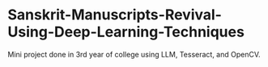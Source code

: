 # Sanskrit-Manuscripts-Revival-Using-Deep-Learning-Techniques
Mini project done in 3rd year of college using LLM, Tesseract, and OpenCV.
